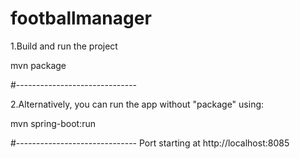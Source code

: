 # footballmanager
1.Build and run the project

mvn package

#------------------------------

2.Alternatively, you can run the app without "package" using:

mvn spring-boot:run

#------------------------------ Port starting at http://localhost:8085
